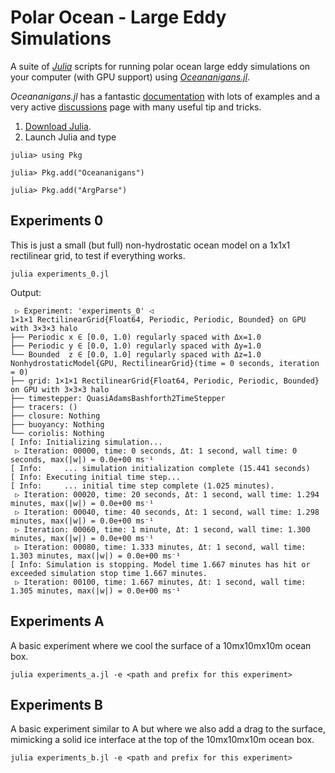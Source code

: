 # Polar Ocean - Large Eddy Simulations

A suite of [*Julia*](https://julialang.org/downloads/) scripts for running polar ocean large eddy simulations on your computer (with GPU support) using [*Oceananigans.jl*](https://github.com/CliMA/Oceananigans.jl).

*Oceananigans.jl* has a fantastic [documentation](https://clima.github.io/OceananigansDocumentation/stable) with lots of examples and a very active [discussions](https://github.com/CliMA/Oceananigans.jl/discussions) page with many useful tip and tricks.

1. [Download Julia](https://julialang.org/downloads/).
2. Launch Julia and type
```
julia> using Pkg

julia> Pkg.add("Oceananigans")

julia> Pkg.add("ArgParse")
```

## Experiments 0

This is just a small (but full) non-hydrostatic ocean model on a 1x1x1 rectilinear grid, to test if everything works.

```
julia experiments_0.jl
```

Output:
```
 ▷ Experiment: 'experiments_0' ◁ 
1×1×1 RectilinearGrid{Float64, Periodic, Periodic, Bounded} on GPU with 3×3×3 halo
├── Periodic x ∈ [0.0, 1.0) regularly spaced with Δx=1.0
├── Periodic y ∈ [0.0, 1.0) regularly spaced with Δy=1.0
└── Bounded  z ∈ [0.0, 1.0] regularly spaced with Δz=1.0
NonhydrostaticModel{GPU, RectilinearGrid}(time = 0 seconds, iteration = 0)
├── grid: 1×1×1 RectilinearGrid{Float64, Periodic, Periodic, Bounded} on GPU with 3×3×3 halo
├── timestepper: QuasiAdamsBashforth2TimeStepper
├── tracers: ()
├── closure: Nothing
├── buoyancy: Nothing
└── coriolis: Nothing
[ Info: Initializing simulation...
 ▷ Iteration: 00000, time: 0 seconds, Δt: 1 second, wall time: 0 seconds, max(|w|) = 0.0e+00 ms⁻¹
[ Info:     ... simulation initialization complete (15.441 seconds)
[ Info: Executing initial time step...
[ Info:     ... initial time step complete (1.025 minutes).
 ▷ Iteration: 00020, time: 20 seconds, Δt: 1 second, wall time: 1.294 minutes, max(|w|) = 0.0e+00 ms⁻¹
 ▷ Iteration: 00040, time: 40 seconds, Δt: 1 second, wall time: 1.298 minutes, max(|w|) = 0.0e+00 ms⁻¹
 ▷ Iteration: 00060, time: 1 minute, Δt: 1 second, wall time: 1.300 minutes, max(|w|) = 0.0e+00 ms⁻¹
 ▷ Iteration: 00080, time: 1.333 minutes, Δt: 1 second, wall time: 1.303 minutes, max(|w|) = 0.0e+00 ms⁻¹
[ Info: Simulation is stopping. Model time 1.667 minutes has hit or exceeded simulation stop time 1.667 minutes.
 ▷ Iteration: 00100, time: 1.667 minutes, Δt: 1 second, wall time: 1.305 minutes, max(|w|) = 0.0e+00 ms⁻¹
```

## Experiments A

A basic experiment where we cool the surface of a 10mx10mx10m ocean box.

```
julia experiments_a.jl -e <path and prefix for this experiment>
```

## Experiments B

A basic experiment similar to A but where we also add a drag to the surface, mimicking a solid ice interface at the top of the 10mx10mx10m ocean box.

```
julia experiments_b.jl -e <path and prefix for this experiment>
```

